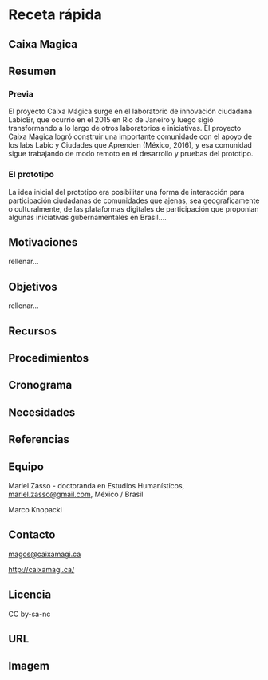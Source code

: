 # Receta rápida

## Caixa Magica

## Resumen

### Previa

El proyecto Caixa Mágica surge en el laboratorio de innovación ciudadana LabicBr, que ocurrió en el 2015 en Rio de Janeiro y luego sigió transformando a lo largo de otros laboratorios e iniciativas. El proyecto Caixa Magica logró construir una importante comunidade con el apoyo de los labs Labic y Ciudades que Aprenden (México, 2016), y esa comunidad sigue trabajando de modo remoto en el desarrollo y pruebas del prototipo.

### El prototipo

La idea inicial del prototipo era posibilitar una forma de interacción para participación ciudadanas de comunidades que ajenas, sea geograficamente o culturalmente, de las plataformas digitales de participación que proponian algunas iniciativas gubernamentales en Brasil....


## Motivaciones

rellenar...

## Objetivos

rellenar...

## Recursos


## Procedimientos

## Cronograma

## Necesidades


## Referencias


## Equipo

Mariel Zasso - doctoranda en Estudios Humanísticos, mariel.zasso@gmail.com, México / Brasil

Marco Knopacki 

## Contacto


magos@caixamagi.ca 

http://caixamagi.ca/

## Licencia
CC by-sa-nc

## URL

## Imagem
